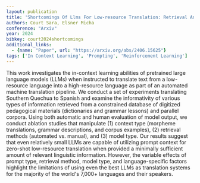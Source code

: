 ```yaml
---
layout: publication
title: 'Shortcomings Of Llms For Low-resource Translation: Retrieval And Understanding Are Both The Problem'
authors: Court Sara, Elsner Micha
conference: "Arxiv"
year: 2024
bibkey: court2024shortcomings
additional_links:
  - {name: "Paper", url: "https://arxiv.org/abs/2406.15625"}
tags: ['In Context Learning', 'Prompting', 'Reinforcement Learning']
---
```

This work investigates the in-context learning abilities of pretrained large
language models (LLMs) when instructed to translate text from a low-resource
language into a high-resource language as part of an automated machine
translation pipeline. We conduct a set of experiments translating Southern
Quechua to Spanish and examine the informativity of various types of
information retrieved from a constrained database of digitized pedagogical
materials (dictionaries and grammar lessons) and parallel corpora. Using both
automatic and human evaluation of model output, we conduct ablation studies
that manipulate (1) context type (morpheme translations, grammar descriptions,
and corpus examples), (2) retrieval methods (automated vs. manual), and (3)
model type. Our results suggest that even relatively small LLMs are capable of
utilizing prompt context for zero-shot low-resource translation when provided a
minimally sufficient amount of relevant linguistic information. However, the
variable effects of prompt type, retrieval method, model type, and
language-specific factors highlight the limitations of using even the best LLMs
as translation systems for the majority of the world's 7,000+ languages and
their speakers.

